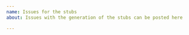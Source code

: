 ```yaml
---
name: Issues for the stubs
about: Issues with the generation of the stubs can be posted here

---
```



